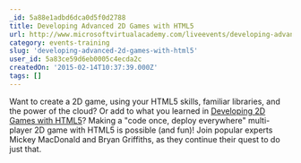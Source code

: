 ```yaml
---
_id: 5a88e1adbd6dca0d5f0d2788
title: Developing Advanced 2D Games with HTML5
url: http://www.microsoftvirtualacademy.com/liveevents/developing-advanced-2d-games-with-html5
category: events-training
slug: 'developing-advanced-2d-games-with-html5'
user_id: 5a83ce59d6eb0005c4ecda2c
createdOn: '2015-02-14T10:37:39.000Z'
tags: []
---
```


Want to create a 2D game, using your HTML5 skills, familiar libraries, and the power of the cloud? Or add to what you learned in <a href="http://www.microsoftvirtualacademy.com/training-courses/developing-2d-games-with-html5">Developing 2D Games with HTML5</a>? Making a "code once, deploy everywhere" multi-player 2D game with HTML5 is possible (and fun)! Join popular experts Mickey MacDonald and Bryan Griffiths, as they continue their quest to do just that.
